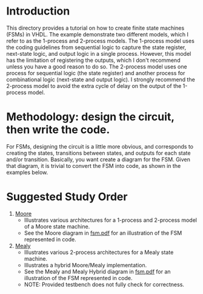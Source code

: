 # Introduction

This directory provides a tutorial on how to create finite state machines (FSMs) in VHDL. The example demonstrate two different models, which I 
refer to as the 1-process and 2-process models. The 1-process model uses the coding guidelines from sequential logic to capture the state register,
next-state logic, and output logic in a single process. However, this model has the limitation of registering the outputs, which I don't recommend
unless you have a good reason to do so. The 2-process model uses one process for sequential logic (the state register) and another process for
combinational logic (next-state and output logic). I strongly recommend the 2-process model to avoid the extra cycle of delay on the output of the
1-process model.

# Methodology: design the circuit, then write the code.

For FSMs, designing the circuit is a little more obvious, and corresponds to creating the states, transitions between states, and outputs for each
state and/or transition. Basically, you want create a diagram for the FSM. Given that diagram, it is trivial to convert the FSM into code, as shown
in the examples below.

# Suggested Study Order

1. [Moore](moore.vhdl)
    - Illustrates various architectures for a 1-process and 2-process model of a Moore state machine.
    - See the Moore diagram in [fsm.pdf](fsm.pdf) for an illustration of the FSM represented in code.
1. [Mealy](mealy.vhdl)
    - Illustrates various 2-process architectures for a Mealy state machine.
    - Illustrates a hybrid Moore/Mealy implementation.
    - See the Mealy and Mealy Hybrid diagram in [fsm.pdf](fsm.pdf) for an illustration of the FSM represented in code.
    - NOTE: Provided testbench does not fully check for correctness.

    

